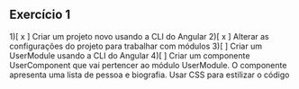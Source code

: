 
## Exercício 1

1)[ x ] Criar um projeto novo usando a CLI do Angular
2)[ x ] Alterar as configurações do projeto para trabalhar com módulos
3)[  ] Criar um UserModule usando a CLI do Angular
4)[  ] Criar um componente UserComponent que vai pertencer ao módulo UserModule. O componente apresenta uma lista de pessoa e biografia. Usar CSS para estilizar o código
